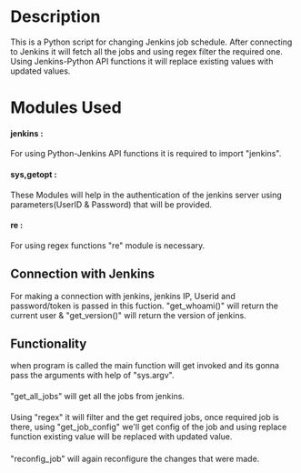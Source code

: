 # Description
  This is a Python script for changing Jenkins job schedule. 
  After connecting to Jenkins it will fetch all the jobs and using regex filter the required one.
  Using Jenkins-Python API functions it will replace existing values with updated values.

# Modules Used
  #### jenkins :
  For using Python-Jenkins API functions it is required to import "jenkins".
  #### sys,getopt :
  These Modules will help in the authentication of the jenkins server using parameters(UserID & Password) that will be provided.
  #### re :
  For using regex functions "re" module is necessary.

## Connection with Jenkins
  For making a connection with jenkins, jenkins IP, Userid and password/token is passed in this fuction.
  "get_whoami()" will return the current user & "get_version()" will return the version of jenkins.

## Functionality
  when program is called the main function will get invoked and its gonna pass the arguments with help of "sys.argv".
  ####
  "get_all_jobs" will get all the jobs from jenkins. 
  ####
  Using "regex" it will filter and the get required jobs, once required job is there, using "get_job_config" we'll get config of the job 
  and using replace function existing value will be replaced with updated value.
  ###
  "reconfig_job" will again reconfigure the changes that were made.



  
